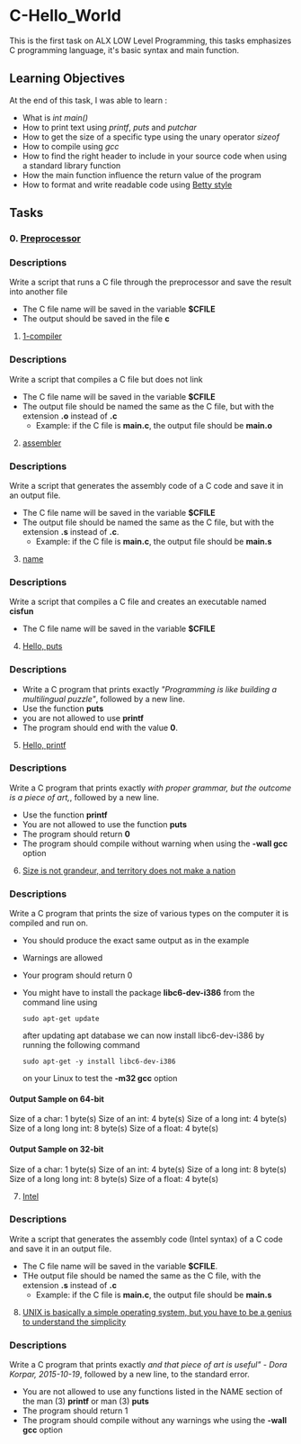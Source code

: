# C-Hello_World

This is the first task on ALX LOW Level Programming, this tasks emphasizes C programming language, it's basic syntax and main function.

## Learning Objectives
At the end of this task, I was able to learn :
- What is *int main()*
- How to print text using *printf*, *puts* and *putchar*
- How to get the size of a specific type using the unary operator *sizeof*
- How to compile using *gcc*
- How to find the right header to include in your source code when using a standard library function
- How the main function influence the return value of the program
- How to format and write readable code using [Betty style](https://github.com/holbertonschool/Betty/wiki)

## Tasks
### 0. [Preprocessor](https://github.com/Sanctus-Peter/alx-low_level_programming/blob/main/0x00-hello_world/0-preprocessor)
### Descriptions
Write a script that runs a C file through the preprocessor and save the result into another file
- The C file name will be saved in the variable **$CFILE**
- The output should be saved in the file **c**

1. [1-compiler](https://github.com/Sanctus-Peter/alx-low_level_programming/blob/main/0x00-hello_world/1-compiler)
### Descriptions
Write a script that compiles a C file but does not link
- The C file name will be saved in the variable **$CFILE**
- The output file should be named the same as the C file, but with the extension **.o** instead of **.c**
  - Example: if the C file is **main.c**, the output file should be **main.o**

2. [assembler](https://github.com/Sanctus-Peter/alx-low_level_programming/blob/main/0x00-hello_world/2-assembler)
### Descriptions
Write a script that generates the assembly code of a C code and save it in an output file.
- The C file name will be saved in the variable **$CFILE**
- The output file should be named the same as the C file, but with the extension **.s** instead of **.c**.
  - Example: if the C file is **main.c**, the output file should be **main.s**

3. [name](https://github.com/Sanctus-Peter/alx-low_level_programming/blob/main/0x00-hello_world/3-name)
### Descriptions
Write a script that compiles a C file and creates an executable named **cisfun**
- The C file name will be saved in the variable **$CFILE**

4. [Hello, puts](https://github.com/Sanctus-Peter/alx-low_level_programming/blob/main/0x00-hello_world/4-puts.c)
### Descriptions
- Write a C program that prints exactly _"Programming is like building a multilingual puzzle"_, followed by a new line.
- Use the function **puts**
- you are not allowed to use **printf**
- The program should end with the value **0**.

5. [Hello, printf](https://github.com/Sanctus-Peter/alx-low_level_programming/blob/main/0x00-hello_world/5-printf.c)
### Descriptions
Write a C program that prints exactly _with proper grammar, but the outcome is a piece of art,_, followed by a new line.
- Use the function **printf**
- You are not allowed to use the function **puts**
- The program should return **0**
- The program should compile without warning when using the **-wall gcc** option

6. [Size is not grandeur, and territory does not make a nation](https://github.com/Sanctus-Peter/alx-low_level_programming/blob/main/0x00-hello_world/6-size.c)
### Descriptions
Write a C program that prints the size of various types on the computer it is compiled and run on.
- You should produce the exact same output as in the example
- Warnings are allowed
- Your program should return 0
- You might have to install the package **libc6-dev-i386** from the command line using 

    ```
    sudo apt-get update
    ````

    after updating apt database we can now install libc6-dev-i386 by running the following command 

    ```
    sudo apt-get -y install libc6-dev-i386
    ``` 

    on your Linux to test the **-m32 gcc** option

#### Output Sample on 64-bit
Size of a char: 1 byte(s)
Size of an int: 4 byte(s)
Size of a long int: 4 byte(s)
Size of a long long int: 8 byte(s)
Size of a float: 4 byte(s)

#### Output Sample on 32-bit
Size of a char: 1 byte(s)
Size of an int: 4 byte(s)
Size of a long int: 8 byte(s)
Size of a long long int: 8 byte(s)
Size of a float: 4 byte(s)

7. [Intel](https://github.com/Sanctus-Peter/alx-low_level_programming/blob/main/0x00-hello_world/100-intel)
### Descriptions
Write a script that generates the assembly code (Intel syntax) of a C code and save it in an output file.
- The C file name will be saved in the variable **$CFILE**.
- THe output file should be named the same as the C file, with the extension **.s** instead of **.c**
  - Example: if the C file is **main.c**, the output file should be **main.s**

8. [UNIX is basically a simple operating system, but you have to be a genius to understand the simplicity ](https://github.com/Sanctus-Peter/alx-low_level_programming/blob/main/0x00-hello_world/101-quote.c)
### Descriptions
Write a C program that prints exactly _and that piece of art is useful" - Dora Korpar, 2015-10-19_, followed by a new line, to the standard error.
- You are not allowed to use any functions listed in the NAME section of the man (3) **printf** or man (3) **puts**
- The program should return 1
- The program should compile without any warnings whe using the **-wall gcc** option

